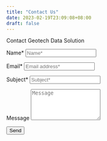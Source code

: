 ```yaml
---
title: "Contact Us"
date: 2023-02-19T23:09:08+08:00
draft: false
---
```


Contact Geotech Data Solution

<script type="text/javascript">var submitted=false;</script>
<iframe name="hidden_iframe" id="hidden_iframe" style="display:none;" 
onload="if(submitted) {window.location='';}"></iframe>

<form action="https://docs.google.com/forms/d/e/1FAIpQLSeWgMyYK-ptqGQGrJieCQQ3cQvy9IuIvDu604-6FzBchaB9OQ/formResponse" method="post" target="hidden_iframe" onsubmit="submitted=true">
  <label>Name*</label>
        <input type="text" placeholder="Name*" class="form-input" name="entry.2005620554" required>

  <label>Email*</label>
        <input type="email" placeholder="Email address*" class="form-input" name="entry.1045781291" required>

   <label>Subject*</label>
        <input type="text" placeholder="Subject*" class="form-input" name="entry.554841114" required>

   <label>Message</label>
        <textarea rows="5" placeholder="Message" class="form-input" name="entry.839337160" ></textarea>

   <button type="submit">Send</button>
</form>